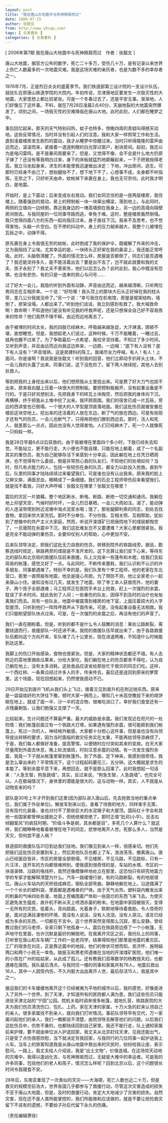 ```yaml
---
layout: post
title: "我在唐山大地震中与死神擦肩而过"
date: 2006-07-15
author: 张靓文
from: http://www.yhcqw.com/
tags: [ 炎黄春秋 ]
categories: [ 炎黄春秋 ]
---
```



[ 2006年第7期 我在唐山大地震中与死神擦肩而过　作者：张靓文 ]

唐山大地震，据官方公布的数字，死亡二十多万，受伤几十万，是有记录以来世界上伤亡人数最多的一次地震灾难。我是这场灾难的亲历者，也是为数不多的幸存者之一。


1976年7月，正是烈日炎炎的盛夏季节。我们铁道部第三设计院的一支设计队伍，就驻扎在原唐山铁道学院的大院内。年初传说，京津唐地区要发生一次毁灭性的大地震，大家思想上都比较紧张。可是一个冬春过去了，还是平安无事。渐渐地，人们好像忘了这件事。不料，就在7月28日凌晨2点40分，天崩地裂的大地震突然爆发了。顷刻之间，一场毁灭性的灾难降临在唐山大地。此时此刻，人们都在睡梦之中。


事后回忆起来，那天的天气特别闷热，蚊子也特多，傍晚四周的青蛙叫得撼天动地。这些反常情况，当时并没有引起人们的注意。我和大家一样照常工作和生活。直到凌晨楼房发生剧烈的震动，我才从睡梦中惊醒过来。当时只听得隆隆的雷声由远而近，滚滚而来，紧接着一道道刺眼的白光穿过窗户，射进房间。起初，我还以为是电闪雷鸣，是不是暴风雨要来了。但是，又觉得不像，会不会是什么地方扔原子弹了？还没有等我明白过来，身下的床板就猛烈地颠簸起来，一下子把我抛得老高。我立马坐起身来，求生的本能使我迅速做出决定：下地，冲出房间，逃生。可那时已经身不由己了，想抬腿抬不了，想下地下不了，心想事不成，全身都不听指挥。无奈之下，只好听天由命，蚊帐掉下来裹在身上，我也无可奈何。此时我才明白，是地震。


开始时，是上下震动；后来变成左右晃动。我们女同志住的是一座两层楼房，我住楼上。随着强劲的晃动，房上的预制板一块一块窜出横梁，落到地上。与此同时，两侧的立墙向一边倾倒，靠近我身边的一堵高墙倒在我身上，另一边的高墙向隔壁房间倒去。与我同屋的一位同事夺路而逃，幸免于难。这时，整座楼房轰然倒塌。我只觉得四面八方的东西一起向我压过来，身子直往下沉。我来不及思考，也不觉得害怕，头脑一片空白。在不停的抖动中，身上的压力越来越大，我整个儿被埋在瓦砾之中，动弹不得。


原先裹在身上令我很无奈的蚊帐，此时倒成了我的保护伞，既缓解了外来的冲击，又为我阻挡了尘埃。尤其幸运的是，一块砖头正好架在我的鼻梁上，我还能正常呼吸。此时，头脑倒清醒了。外面的情况怎么样，房屋是否都倒了，同志们是否遇难了？我还能坚持多久，能不能活着出去？要是出不去了，岂不就此就要和我的丈夫、孩子永别了？我丈夫不善家务，他们以后怎么办？此时此刻，我心中既没有恐惧，也没有悲伤，有的只是一连串的担心与问号……


过了好大一会儿，我隐约听到外面有动静，声音由远而近，越来越清晰，只听两位男同志在互相庆幸。一个说：“好险哪！我头顶上的那块大石头正好掉在我的枕头旁，差几公分我就没命了。”另一个说：“幸亏我住在机电馆，房屋是框架结构，墙倒了，房架没塌，人都出来了。”听到他们谈话，我立刻感到有救了。我大喊救命啊！救命啊！不知道他们是没有听见我的呼救声呢，还是只想保全自己好不容易拣来的性命？他们竟然不理不睬，由近而远地离去了。


由于被埋的时间太长，我的四肢已经麻木，呼吸越来越急促，大汗淋漓，困顿不堪，直想睡觉。但是，我想起老人们说过，这种时候，千万不能睡着，一睡过去，就再也醒不过来了。为了争取最后一点希望，我咬牙坚持着。不知过了多少时间，又听到声音，并且由远而近向我这边奔来，一边跑，一边喊：“底下有人没有？底下有人没有？”声音很熟，这是房建科的陈工。我竭尽全力呼喊，有人！有人！上面问，你是谁啊？我说我是张靓文！听到我的回音，他们立即动手扒砖头土块，不一会儿我的头露了出来。同事们说，这下没危险了。留下两人继续挖，其他人去别处救人。


等到把我的上身挖出来以后，他们想把我从土里拔出来。可是费了好大力气也拔不出来，原来我右腿上压着一块很大的预制板。要把预制板搬开，没有起重设备是不行的。于是只好另想别法，先把我身下的砖瓦土块掏空，然后把我的身体向下沉，再横移，终于把我从土堆中挖了出来。我环顾周围，我们的宿舍已成一片瓦砾，旁边的西讲堂也已倒塌，一个很大的人字型屋顶直落地面。我们这批伤员就被安置在楼前这块空地上。挖出来的还活着的人放在东边，断了气的放在西边。可是有些刚才还有气的伤员，一会儿也断气了，只得再把他们挪到西边去。那时，活人和死人，就差那么一点点，因此也没有人觉得害怕。人们已经麻木了，死一个人就像死一只蚂蚁一样。


我是28日早晨6点过后获救的。由于我被埋在里面四个多小时，下肢已经失去知觉，不能站立，更不能行走，大小便也不能自理，只能在地上躺着，成了一个名副其实的重伤员。我为自己能够存活下来感到十分幸运，因此躺在地上任凭日晒雨淋，也不觉得有什么委屈，倒是非常担心我的队友们，不知他们的处境如何？当时，但凡有点能力的人，包括一些轻伤在身的队员，都全力以赴投入抢救。直到午后，队里的同事才陆陆续续过来看望我们，可是谁也没有认出我来。原来我的脸上又肿又紫，满面淤血，眼睛成了一条细缝。我们的石总工程师带伤前来看望我们，就是找不着我，只好大声呼喊：张靓文在哪里？张靓文在哪里？


震后的灾区一片狼藉。整个地区断水、断电、断路、断绝一切交通和通讯。我躺在地上仰望天空，气候时好时坏，一会儿烈日暴晒，一会儿大雨如注。渴了，能动弹的人连滚带爬到附近泥塘中淘点泥浆水喝；饿了，那些腿脚利索的同志，到处去找食物，拿回来供大家充饥。那时不分单位、不分你我、互相关照、互相帮助，犹如到了想像中的共产主义大家庭。然而，听说开滦煤矿已把唐院地下的煤层都掏空了，一旦唐院在余震中下沉，我们这批难友岂不又要遭难？大家心里都很紧张。我是完全不能动弹的重伤员，全要仰仗别人的帮助，心中更加不安。


后来队领导决定，把我们这批无力自救的伤员，转移到院外的铁路线旁。据说，勘察选线时规定，铁路两旁的煤层是不准开发的。这下总算让我们安下心来，等待东北的部队和北京局的救援队伍前来救援。队上又找来一些篷布和木棍，给我们支起简易的帐篷，感觉又好了一点。与此同时，不断传来噩耗，我们认识和不认识的许多朋友、同事都遇难了。特别不幸的是，我们队里有个李工程师，他的老家在东北营口，那里一直预报有地震，他总是提心吊胆。为了预防不测，他让全家老小一起来唐山小住。谁知没有过几天，就发生了地震，除了李工本人获救而外，他的妻子、两个孩子全部遇难；马工程师正在医院手术台上抢救，赶上一次强烈的余震，耽误了手术时间，就此告别了人间；一些重伤的队友，因得不到及时的治疗也匆匆离我们而去。另有一些队友，地震中被震落到楼房的地下室，上面压着硕大的人字型屋顶，只听到他们一阵阵呼救声从下面传来。可是，没有起重设备无法相救。我们只能盼望部队快点过来。可是，在一次强烈的余震之后，再没有他们的声音了。


我们一直在期盼着。但是，听到的都不是什么令人鼓舞的消息：某处公路断裂，需要绕道而行，救援部队一时还进不来。我院的救援队伍早就出来了，由于各路救援队伍都向这个方向开来，车队堵了几十公里长，现在进退两难，不知道什么时候能到达这里。


我脚上的伤口开始感染，食物也很紧张。但是，大家的精神状态都还不错。有人去附近的菜地里摘些瓜果来，分给大家吃，我们躺在地上的伤员都舍不得吃，认为自己躺在地上，没有太多消耗，这些食品应该省给那些忙于救灾的同志们吃。这样，一个西红柿、一条黄瓜经过许多人的手，传来传去，最后还是送回到原来的箩筐里。这个场面，现在回想起来，仍然使我感动不已。


29日开始见到直升飞机从我们头上飞过，接着又见到直升机在附近抛东西。原来是一袋袋烙好的大饼往下撒，顿时大家一拥而上。哪知几十米高空撒投下来的烙饼砸在地上，就成了面一半、沙一半的混合物，很难吃进口了。幸好我们食堂还有一点残羹剩饭，让我们勉强又支撑了一天。


比较起来，生计问题还不算最严重。最大的威胁是余震。我们发现近在咫尺的一处险情：我们帐篷前面立有一个铁路大灯塔，如果遇有强烈余震，很可能砸到我们帐篷上。死过一次的人，神经格外敏感。大家都十分担心这件事，但是谁也没有向领导提出转移的要求，因为当时面临的救灾任务实在太重，不能再给领导添麻烦了。于是，我们每人都做好准备，提高警惕，以便随时应付突如其来的变故。白天大家尽量爬到外面去休息，晚上轮流值班，时刻注意余震的动情。有一次发生强烈余震，我竟一下子就从帐篷里窜到帐篷外。到了外面，定下神来，我感到很奇怪，我是怎么窜出来的？平常情况下，这个过程起码要花三、五分钟。这大概就是求生的本能了。等到余震平息下来，再想回去，就不是那么回事了。此时我想起一句话来：“人急生智，狗急跳墙”。其实，反过来说，“狗急生智，人急跳墙”，也完全可以。人在极端情况下，身体里的潜能是很大的，这与动物一样。其实，人不就是从动物变来的吗？


部队是30号上午才开到我们这里(因为部队进入唐山后，先去抢救当地的重点单位，我们属于外驻单位)。解放军到来以后，查看了待救的地方，同样束手无策，没有现代化装备，谁也对付不了那些巨大的水泥墩子和大屋顶。国际红十字会和其他一些国家都曾伸出援助之手，但统统被拒绝了。那时正值“批邓(小平)，反击右倾翻案风”的疯狂时期，“阶级斗争是纲，其余都是目”，多死几个人算什么？就这样，我们眼睁睁地看着被埋在地下的同志，悲惨地离开人世。死那么多人，当然是天灾，但何尝不是人祸？


铁道部的救援队伍31日到达我们驻地。我们像见到亲人一样，倍感亲切。他们先把我们这批伤员安置到车上，然后其他队员也都上了车，浩浩荡荡，撤离唐山。唐山已经面目皆非，市区的房屋全部倒塌，不见楼房，不见马路，不见路标，只有一片汪洋，连开车的方向都很难辨别。使我感到很奇怪的是，车站的水塔、市区的一块语录碑、沿路的电线杆，竟然还像模像样地屹立在那里，这恐怕只有研究地震力学的专家才能解释清楚为什么。汽车一路缓慢行驶，有的马路断裂，有的地层错位。唐山火车站内的天桥扭成麻花，钢轨全部弯曲，静静地躺在地上。沿途摆满了一个个长长的塑料袋，里面都是遇难者的尸体。由于天气炎热，塑料袋内散发出来的刺鼻的气味四处弥漫，地面上苍蝇围着尸体和一些腐烂的东西飞来飞去。为使灾区避免发生瘟疫，直升机不断从天上喷洒杀菌的粉末。在地震中家园被毁灭，变得一无所有的灾民，低着头，背向路面，光着身子，默默地等待着救助。令人惊奇的是，面对这满目凄惨的环境，竟没有人说话，没有人流泪，没有人哭泣。语言已经成为多余的东西，一切都在不言中。这个世界突然变得那么沉寂，那么安静。曾经教过我们的马老师，全家只剩下他孤身一人。震后在铁路旁边搭了一个小帐篷，无声地守在里面，也许沉默是最好的解脱吧。在我离开灾区之前，我托队上的同事，打听曾在唐山机车车辆厂工作的一批老同学，结果得知他们那里是地震的重灾区。工厂的宿舍在刘庄，正是靠近震中的地段，他们的惨状可想而知。吴济怀、施明娟两口和两个小孩无一幸免。姚振玉和萧老师遇难在当地的开滦煤矿医院，他们唯一的小孩在广州的姑姑家，从此成了孤儿。还有教我们高等数学的杨教授夫妇，也都遇难在唐院。我队最后清点，与我同住一楼的同事和家属共有76人，地震后救出16人，其中一人因受内伤，不久内脏大出血离开人世，最后存活15人，我是其中之一。


接运我们的卡车缓缓地离开这个已经被夷为平地的城市以后，我的感觉，好像是进入了另外一个世界。到了天津，才知道所有的医院都人满为患，我们这些伤员只能进驻天津北站的“宁园”公园。院机关临时调来很多帐篷，就地扎营，铁路医院的大夫为我们伤员清洗伤口、包扎、上药。家在天津的家属，十万火急的赶来认领自己的亲人。很多家属找不到亲人，就向我们打听情况。事前队领导早有交代，万一家属问起他们的亲人，我们一概都说不清楚，由院领导去解答他们的问题。以后我们这批伤员中，伤势不重的，也都陆续回到自己家里。我还不能行走，队上通知家属前来护理，要不就由单位派人护送回家。我丈夫从北京赶往天津，见我还能出气，只是受了点伤很感欣慰，当下就决定背我回家，与我同行的几位同事一起护送我上火车。当车上的旅客知道我是从唐山地震中救出来的灾民时，纷纷给我让座，表示慰问。一路上，我丈夫给人介绍说，我是“出土文物”，价值连城。在这场惊天动地的灾难中，我得以逢凶化吉，与死神擦肩而过，无疑是大难中的幸运者。可是我的许多同事，包括他们的老人和孩子，情况怎么样呢？回到北京以后，这个问题很长时间令我寝食不安。


28年后，东南亚重现了一次类似的天灾——大海啸，死亡人数也近二十万，但是救灾的规模空前浩大，世界各国几乎都参与了救援行动。尽管这次灾害造成的损失不亚于唐山大地震，但是，及时的救援行动，肯定大大地减少了灾害的损失。自然灾害，现在还不是人类所能掌控的，我们所能做和应该做的，就是不要让抢险救灾留下不该有的遗撼，不要给子孙后代留下永久的伤痛。

（责任编辑萧徐）


